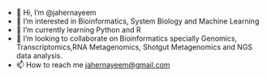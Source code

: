 - 👋 Hi, I’m @jahernayeem
- 👀 I’m interested in Bioinformatics, System Biology and Machine Learning
- 🌱 I’m currently learning Python and R
- 💞️ I’m looking to collaborate on Bioinformatics specially Genomics, Transcriptomics,RNA Metagenomics, Shotgut Metagenomics and NGS data analysis.
- 📫 How to reach me jahernayeem@gmail.com

<!---
jahernayeem/jahernayeem is a ✨ special ✨ repository because its `README.md` (this file) appears on your GitHub profile.
You can click the Preview link to take a look at your changes.
--->
